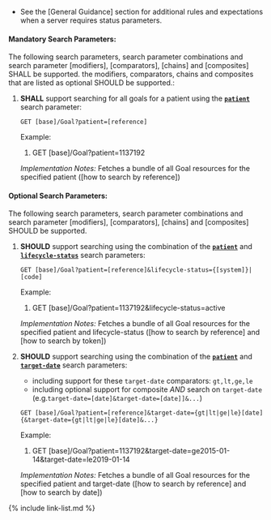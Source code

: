 - See the [General Guidance] section for additional rules and expectations when a server requires status parameters.



#### Mandatory Search Parameters:

The following search parameters, search parameter combinations and search parameter [modifiers], [comparators], [chains] and [composites] SHALL be supported.  the  modifiers, comparators, chains and composites that are listed as optional SHOULD be supported.:

1. **SHALL** support searching for all goals for a patient using the **[`patient`](SearchParameter-us-core-goal-patient.html)** search parameter:

    `GET [base]/Goal?patient=[reference]`

    Example:
    
      1. GET [base]/Goal?patient=1137192

    *Implementation Notes:* Fetches a bundle of all Goal resources for the specified patient ([how to search by reference])


#### Optional Search Parameters:

The following search parameters, search parameter combinations and search parameter [modifiers], [comparators], [chains] and [composites] SHOULD be supported.

1. **SHOULD** support searching using the combination of the **[`patient`](SearchParameter-us-core-goal-patient.html)** and **[`lifecycle-status`](SearchParameter-us-core-goal-lifecycle-status.html)** search parameters:

    `GET [base]/Goal?patient=[reference]&lifecycle-status={[system]}|[code]`

    Example:
    
      1. GET [base]/Goal?patient=1137192&amp;lifecycle-status=active

    *Implementation Notes:* Fetches a bundle of all Goal resources for the specified patient and lifecycle-status ([how to search by reference] and [how to search by token])

1. **SHOULD** support searching using the combination of the **[`patient`](SearchParameter-us-core-goal-patient.html)** and **[`target-date`](SearchParameter-us-core-goal-target-date.html)** search parameters:
    - including support for these `target-date` comparators: `gt,lt,ge,le`
    - including optional support for composite *AND* search on `target-date` (e.g.`target-date=[date]&target-date=[date]]&...`)

    `GET [base]/Goal?patient=[reference]&target-date={gt|lt|ge|le}[date]{&target-date={gt|lt|ge|le}[date]&...}`

    Example:
    
      1. GET [base]/Goal?patient=1137192&amp;target-date=ge2015-01-14&amp;target-date=le2019-01-14

    *Implementation Notes:* Fetches a bundle of all Goal resources for the specified patient and target-date ([how to search by reference] and [how to search by date])

{% include link-list.md %}